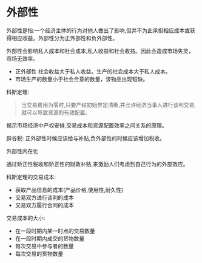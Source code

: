 # 外部性

外部性是指:一个经济主体的行为对他人做出了影响,但并不为此承担相应成本或获得相应收益。外部性分为正外部性和负外部性。

外部性会影响私人成本和社会成本,私人收益和社会收益。因此会造成市场失灵，市场无效率。

* 正外部性 社会收益大于私人收益。生产的社会成本大于私人成本。
* 市场生产的数量小于社会合意的数量，该物品出现短缺。

科斯定理:

> 当交易费用为零时,只要产权初始界定清晰,并允许经济当事人进行谈判交易,就可以导致资源的有效配置。

揭示市场经济中产权安排,交易成本和资源配置效率之间关系的原理。

辟谷税: 正外部性时候应该给与补贴,负外部性的时候应该增加税收。

外部性内在化

通过矫正性税收和矫正性的财政补贴,来激励人们考虑到自己行为的外部效应。

科斯定理的交易成本:

* 获取产品信息的成本(产品价格,使用性,耐久性)
* 交易双方进行谈判的成本
* 交易双方履行合同的成本

交易成本的大小:

* 在一段时期内某一时点的交易数量
* 在一段时期内成交的货物数量
* 每次交易中参与者的数量
* 每次交易的货物数量
